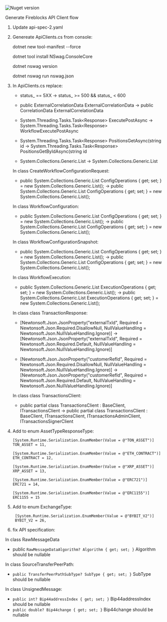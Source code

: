![Nuget version](https://img.shields.io/nuget/v/MyJetWallet.Fireblocks.Client?label=MyJetWallet.Fireblocks.Client&style=social)

Generate Fireblocks API Client flow

1. Update api-spec-2.yaml
   
2. Genereate ApiClients.cs from console:
	
	dotnet new tool-manifest --force

	dotnet tool install NSwag.ConsoleCore

	dotnet nswag version

	dotnet nswag run nswag.json
 
4. In ApiClients.cs replace:
   - status_ == 5XX
     ->     status_ >= 500 && status_ < 600
     
   - public ExternalCorrelationData ExternalCorrelationData
     ->     public CorrelationData ExternalCorrelationData
     
   - System.Threading.Tasks.Task<Response<WorkflowExecution>> ExecutePostAsync
     ->     System.Threading.Tasks.Task<Response<WorkflowExecution>> WorkflowExecutePostAsync
     
   - System.Threading.Tasks.Task<Response<DelegationDto>> PositionsGetAsync(string id
     ->     System.Threading.Tasks.Task<Response<DelegationDto>> PositionsGetByIdAsync(string id
     
   - System.Collections.Generic.List<InstructionSet>
     ->     System.Collections.Generic.List<instructionSet>

   In class CreateWorkflowConfigurationRequest:
    - public System.Collections.Generic.List<ConfigOperations> ConfigOperations { get; set; } = new System.Collections.Generic.List<ConfigOperations>();
      ->    public System.Collections.Generic.List<CreateConfigOperationRequest> ConfigOperations { get; set; } = new System.Collections.Generic.List<CreateConfigOperationRequest>();
      
   In class WorkflowConfiguration:
    - public System.Collections.Generic.List<configOperations> ConfigOperations { get; set; } = new System.Collections.Generic.List<configOperations>();
      ->    public System.Collections.Generic.List<ConfigOperation> ConfigOperations { get; set; } = new System.Collections.Generic.List<ConfigOperation>();
            
   In class WorkflowConfigurationSnapshot:
    - public System.Collections.Generic.List<configOperations2> ConfigOperations { get; set; } = new System.Collections.Generic.List<configOperations2>();
      ->    public System.Collections.Generic.List<ConfigOperationSnapshot> ConfigOperations { get; set; } = new System.Collections.Generic.List<ConfigOperationSnapshot>();
                 
   In class WorkflowExecution:
    - public System.Collections.Generic.List<ExecutionOperations> ExecutionOperations { get; set; } = new System.Collections.Generic.List<ExecutionOperations>();
      ->    public System.Collections.Generic.List<WorkflowExecutionOperation> ExecutionOperations { get; set; } = new System.Collections.Generic.List<WorkflowExecutionOperation>();

   In class class TransactionResponse:
    - [Newtonsoft.Json.JsonProperty("externalTxId", Required = Newtonsoft.Json.Required.DisallowNull, NullValueHandling = Newtonsoft.Json.NullValueHandling.Ignore)]
      ->   [Newtonsoft.Json.JsonProperty("externalTxId", Required = Newtonsoft.Json.Required.Default, NullValueHandling = Newtonsoft.Json.NullValueHandling.Ignore)]

    - [Newtonsoft.Json.JsonProperty("customerRefId", Required = Newtonsoft.Json.Required.DisallowNull, NullValueHandling = Newtonsoft.Json.NullValueHandling.Ignore)]
      ->   [Newtonsoft.Json.JsonProperty("customerRefId", Required = Newtonsoft.Json.Required.Default, NullValueHandling = Newtonsoft.Json.NullValueHandling.Ignore)]

   In class class TransactionsClient:
    - public partial class TransactionsClient : BaseClient, ITransactionsClient
      ->   public partial class TransactionsClient : BaseClient, ITransactionsClient, ITransactionsAdminClient, ITransactionsSignerClient
      
6.  Add to enum AssetTypeResponseType:
   
        [System.Runtime.Serialization.EnumMember(Value = @"TON_ASSET")]
        TON_ASSET = 11,

        [System.Runtime.Serialization.EnumMember(Value = @"ETH_CONTRACT")]
        ETH_CONTRACT = 12,
    
        [System.Runtime.Serialization.EnumMember(Value = @"XRP_ASSET")]
        XRP_ASSET = 13,
    
        [System.Runtime.Serialization.EnumMember(Value = @"ERC721")]
        ERC721 = 14,

        [System.Runtime.Serialization.EnumMember(Value = @"ERC1155")]
        ERC1155 = 15

8. Add to enum ExchangeType:
     
        [System.Runtime.Serialization.EnumMember(Value = @"BYBIT_V2")]
        BYBIT_V2 = 26,

9. fix API specification:

  In class RawMessageData
   - public `RawMessageDataAlgorithm? Algorithm { get; set; }` Algorithm should be nullable

  In class SourceTransferPeerPath:
   - `public TransferPeerPathSubType? SubType { get; set; }` SubType should be nullable

  In class UnsignedMessage:
   - `public int? Bip44addressIndex { get; set; }` Bip44addressIndex should be nullable
   - `public double? Bip44change { get; set; }` Bip44change should be nullable